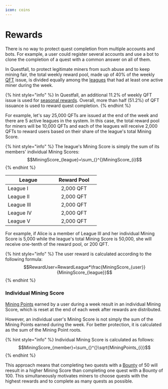 ```yaml
---
icon: coins
---
```


# Rewards

There is no way to protect quest completion from multiple accounts and bots. For example, a user could register several accounts and use a bot to clone the completion of a quest with a common answer on all of them.

In Questfall, to protect legitimate miners from such abuse and to keep mining fair, the total weekly reward pool, made up of 40% of the weekly [QFT](../../assets/questfall-tokens-qft.md) issue, is divided equally among the [leagues](leagues.md) that had at least one active miner during the week.

{% hint style="info" %}
In Questfall, an additional 11.2% of weekly QFT issue is used for [seasonal rewards](../seasons-14.md). Overall, more than half (51.2%) of QFT issuance is used to reward quest completion.
{% endhint %}

For example, let's say 25,000 QFTs are issued at the end of the week and there are 5 active leagues in the system. In this case, the total reward pool for miners will be 10,000 QFTs and each of the leagues will receive 2,000 QFTs to reward users based on their share of the league's total Mining Score.

{% hint style="info" %}
The league's Mining Score is simply the sum of its members' individual Mining Scores:$$MiningScore_{league}=\sum_{}^{}MiningScore_{i}$$
{% endhint %}

<table><thead><tr><th width="130">League</th><th width="129" align="center">Reward Pool</th></tr></thead><tbody><tr><td>League I</td><td align="center">2,000 QFT</td></tr><tr><td>League II</td><td align="center">2,000 QFT</td></tr><tr><td>League III</td><td align="center">2,000 QFT</td></tr><tr><td>League IV</td><td align="center">2,000 QFT</td></tr><tr><td>League V</td><td align="center">2,000 QFT</td></tr></tbody></table>

For example, if Alice is a member of League III and her individual Mining Score is 5,000 while the league's total Mining Score is 50,000, she will receive one-tenth of the reward pool, or 200 QFT.

{% hint style="info" %}
The user reward is calculated according to the following formula:\
$$RewardUser=RewardLeague*\frac{MiningScore_{user}}{MiningScore_{league}}$$
{% endhint %}

### Individual Mining Score

[Mining Points](./) earned by a user during a week result in an individual Mining Score, which is reset at the end of each week after rewards are distributed.&#x20;

However, an individual user's Mining Score is not simply the sum of the Mining Points earned during the week. For better protection, it is calculated as the sum of the Mining Point roots.

{% hint style="info" %}
Individual Mining Score is calculated as follows:\
$$MiningScore_{member}=\sum_{}^{}\sqrt{MiningPoints_{i}}$$
{% endhint %}

This approach means that completing two quests with a [Bounty](../quest-creation-10/quest-bounty.md) of 50 will reesult in a higher Mining Score than completing one quest with a Bounty of 100. This simultaneously motivates miners to choose quests with the highest rewards and to complete as many quests as possible.
